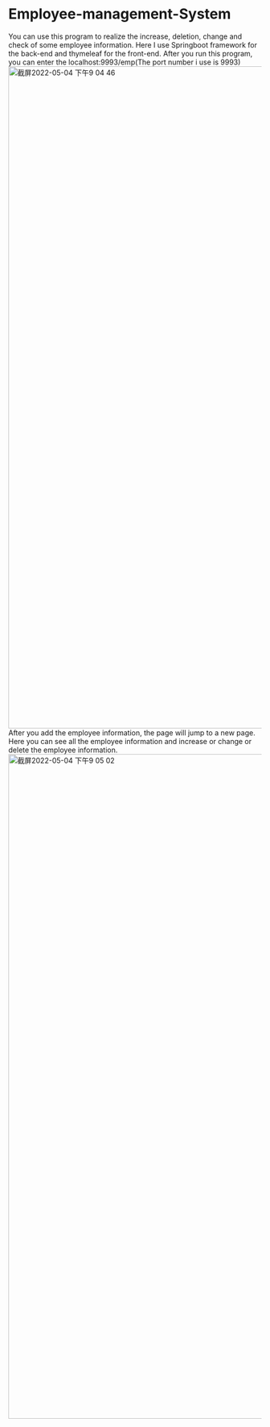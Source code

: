 # Employee-management-System
You can use this program to realize the increase, deletion, change and check of some employee information.
Here I use Springboot framework for the back-end and thymeleaf for the front-end. After you run this program, you can enter the localhost:9993/emp(The port number i use is 9993)
<img width="1314" alt="截屏2022-05-04 下午9 04 46" src="https://user-images.githubusercontent.com/104492611/166693394-c7c5d50c-b766-46a6-be63-ba9d66acac16.png">
After you add the employee information, the page will jump to a new page. Here you can see all the employee information and increase or change or delete the employee information.
<img width="1319" alt="截屏2022-05-04 下午9 05 02" src="https://user-images.githubusercontent.com/104492611/166695205-9e746803-bc69-4990-9297-8e7f133308ba.png">
